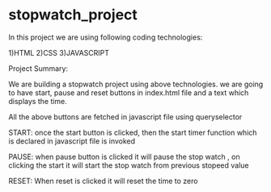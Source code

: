 # stopwatch_project

In this project we are using following coding technologies:

1)HTML
2)CSS
3)JAVASCRIPT


Project Summary:

We are building a stopwatch project using above technologies. we are going to have start, pause and reset buttons in index.html file and a  text which displays the time.


All the above buttons are  fetched in javascript file using queryselector

START:
once the start button is clicked, then the start timer function which is declared in javascript file is invoked

PAUSE:
when pause button is clicked it will pause the stop watch , on clicking the start it will start the stop watch from previous stopeed value

RESET:
When reset is clicked it will reset the time to zero
